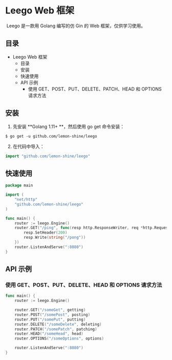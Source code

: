 # Leego Web 框架

​		Leego 是一款用 Golang 编写的仿 Gin 的 Web 框架，仅供学习使用。

## 目录

- Leego Web 框架
  - 目录
  - 安装
  - 快速使用
  - API 示例
    - 使用 GET、POST、PUT、DELETE、PATCH、HEAD 和 OPTIONS 请求方法

## 安装

1. 先安装 **Golang  1.11+ **，然后使用 go get 命令安装：

```shell
$ go get -u github.com/lemon-shine/leego
```

2. 在代码中导入：

```go
import "github.com/lemon-shine/leego"
```

## 快速使用

```go
package main

import (
	"net/http"
	"github.com/lemon-shine/leego"
)

func main() {
	router := leego.Engine()
	router.GET("/ping", func(resp http.ResponseWriter, req *http.Request) {
		resp.SetHeader(200)
		resp.Write(string("/pong"))
	})
	router.ListenAndServe(":8080")
}
```

## API 示例

### 使用 GET、POST、PUT、DELETE、HEAD 和 OPTIONS 请求方法

```go
func main() {
	router := leego.Engine()

	router.GET("/someGet", getting)
	router.POST("/somePost", posting)
	router.PUT("/somePut", putting)
	router.DELETE("/someDelete", deleting)
	router.PATCH("/somePatch", patching)
	router.HEAD("/someHead", head)
	router.OPTIONS("/someOptions", options)

	router.ListenAndServe(":8080")
}
```
